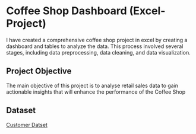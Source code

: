 # Coffee Shop Dashboard (Excel-Project)
I have created a comprehensive coffee shop project in excel by creating a dashboard and tables to analyze the data. This process involved several stages, including data preprocessing, data cleaning, and data visualization.
## Project Objective
The main objective of this project is to analyse retail sales data to gain actionable insights that will enhance the performance of the Coffee Shop
## Dataset
<a href="https://github.com/AmanFarooqui/Data-Excel-Project/blob/main/customers.csv">Customer Datset </a>

